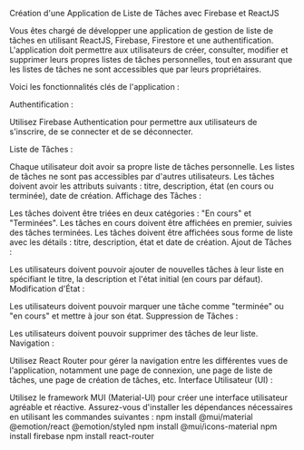 Création d'une Application de Liste de Tâches avec Firebase et ReactJS

Vous êtes chargé de développer une application de gestion de liste de tâches en utilisant ReactJS, Firebase, Firestore et une authentification. L'application doit permettre aux utilisateurs de créer, consulter, modifier et supprimer leurs propres listes de tâches personnelles, tout en assurant que les listes de tâches ne sont accessibles que par leurs propriétaires.

Voici les fonctionnalités clés de l'application :

Authentification :

Utilisez Firebase Authentication pour permettre aux utilisateurs de s'inscrire, de se connecter et de se déconnecter.

Liste de Tâches :

Chaque utilisateur doit avoir sa propre liste de tâches personnelle. Les listes de tâches ne sont pas accessibles par d'autres utilisateurs.
Les tâches doivent avoir les attributs suivants : titre, description, état (en cours ou terminée), date de création.
Affichage des Tâches :

Les tâches doivent être triées en deux catégories : "En cours" et "Terminées". Les tâches en cours doivent être affichées en premier, suivies des tâches terminées.
Les tâches doivent être affichées sous forme de liste avec les détails : titre, description, état et date de création.
Ajout de Tâches :

Les utilisateurs doivent pouvoir ajouter de nouvelles tâches à leur liste en spécifiant le titre, la description et l'état initial (en cours par défaut).
Modification d'État :

Les utilisateurs doivent pouvoir marquer une tâche comme "terminée" ou "en cours" et mettre à jour son état.
Suppression de Tâches :

Les utilisateurs doivent pouvoir supprimer des tâches de leur liste.
Navigation :

Utilisez React Router pour gérer la navigation entre les différentes vues de l'application, notamment une page de connexion, une page de liste de tâches, une page de création de tâches, etc.
Interface Utilisateur (UI) :

Utilisez le framework MUI (Material-UI) pour créer une interface utilisateur agréable et réactive.
Assurez-vous d'installer les dépendances nécessaires en utilisant les commandes suivantes :
npm install @mui/material @emotion/react @emotion/styled
npm install @mui/icons-material
npm install firebase
npm install react-router
